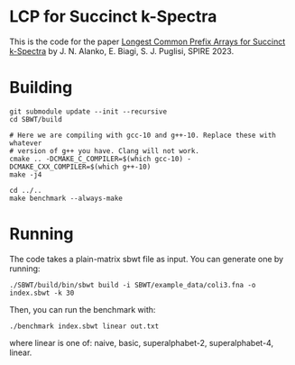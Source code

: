 # LCP for Succinct k-Spectra
This is the code for the paper [Longest Common Prefix Arrays for Succinct k-Spectra](https://arxiv.org/abs/2306.04850) by J. N. Alanko, E. Biagi,  S. J. Puglisi, SPIRE 2023. 

# Building

```
git submodule update --init --recursive
cd SBWT/build

# Here we are compiling with gcc-10 and g++-10. Replace these with whatever
# version of g++ you have. Clang will not work.
cmake .. -DCMAKE_C_COMPILER=$(which gcc-10) -DCMAKE_CXX_COMPILER=$(which g++-10)
make -j4

cd ../..
make benchmark --always-make
```

# Running

The code takes a plain-matrix sbwt file as input. You can generate one by running:

```
./SBWT/build/bin/sbwt build -i SBWT/example_data/coli3.fna -o index.sbwt -k 30
```

Then, you can run the benchmark with:

```
./benchmark index.sbwt linear out.txt
```

where linear is one of: naive, basic, superalphabet-2, superalphabet-4, linear.
